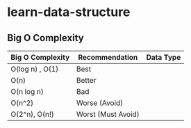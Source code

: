 # learn-data-structure
## Big O Complexity
| Big O Complexity | Recommendation | Data Type | 
| --- | --- | --- | 
| O(log n) , O(1) | Best | | 
| O(n) | Better | | 
| O(n log n) | Bad | | 
| O(n^2) | Worse (Avoid) | | 
| O(2^n), O(n!) | Worst (Must Avoid) | |



